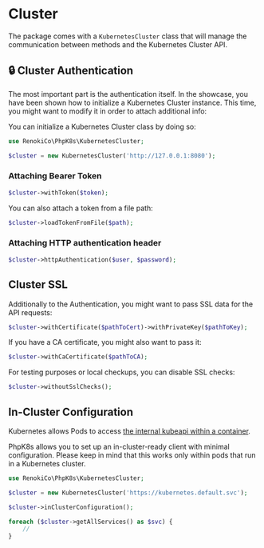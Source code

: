 # Cluster

The package comes with a `KubernetesCluster` class that will manage the communication between methods and the Kubernetes Cluster API.

## 🔒 Cluster Authentication

The most important part is the authentication itself. In the showcase, you have been shown how to initialize a Kubernetes Cluster instance. This time, you might want to modify it in order to attach additional info:

You can initialize a Kubernetes Cluster class by doing so:

```php
use RenokiCo\PhpK8s\KubernetesCluster;

$cluster = new KubernetesCluster('http://127.0.0.1:8080');
```

### Attaching Bearer Token

```php
$cluster->withToken($token);
```

You can also attach a token from a file path:

```php
$cluster->loadTokenFromFile($path);
```

### Attaching HTTP authentication header

```php
$cluster->httpAuthentication($user, $password);
```

## Cluster SSL

Additionally to the Authentication, you might want to pass SSL data for the API requests:

```php
$cluster->withCertificate($pathToCert)->withPrivateKey($pathToKey);
```

If you have a CA certificate, you might also want to pass it:

```php
$cluster->withCaCertificate($pathToCA);
```

For testing purposes or local checkups, you can disable SSL checks:

```php
$cluster->withoutSslChecks();
```

## In-Cluster Configuration

Kubernetes allows Pods to access [the internal kubeapi within a container](https://kubernetes.io/docs/tasks/run-application/access-api-from-pod/).

PhpK8s allows you to set up an in-cluster-ready client with minimal configuration. Please keep in mind that this works only within pods that run in a Kubernetes cluster.

```php
use RenokiCo\PhpK8s\KubernetesCluster;

$cluster = new KubernetesCluster('https://kubernetes.default.svc');

$cluster->inClusterConfiguration();

foreach ($cluster->getAllServices() as $svc) {
    //
}
```
